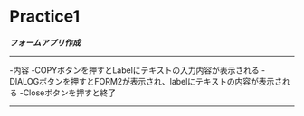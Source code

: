 # Practice1

***フォームアプリ作成***

 ---

-内容
  -COPYボタンを押すとLabelにテキストの入力内容が表示される
  -DIALOGボタンを押すとFORM2が表示され、labelにテキストの内容が表示される
  -Closeボタンを押すと終了
  
  ***  

